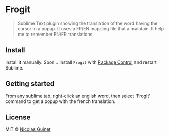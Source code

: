 # Frogit
>Sublime Text plugin showing the translation of the word having the cursor in a popup. It uses a FR/EN mapping file that a maintain. It help me to remember EN/FR translations.

## Install

install it manually. Soon... Install `Frogit` with [Package Control](https://packagecontrol.io) and restart Sublime.

## Getting started

From any sublime tab, right-click an english word, then select 'FrogIt' command to get a popup with the french translation.

## License

MIT © [Nicolas Guinet](https://github.com/guinetn/)

